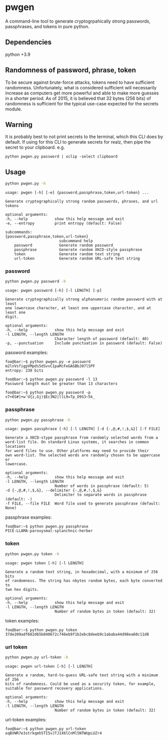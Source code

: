 # pwgen

A command-line tool to generate cryptogrpahically strong passwords, passphrases, 
and tokens in pure python.

## Dependencies

python +3.9

## Randomness of password, phrase, token

To be secure against brute-force attacks, tokens need to have sufficient 
randomness. Unfortunately, what is considered sufficient will necessarily 
increase as computers get more powerful and able to make more guesses in a 
shorter period. As of 2015, it is believed that 32 bytes (256 bits) of 
randomness is sufficient for the typical use-case expected for the secrets 
module.

## Warning

It is probably best to not print secrets to the terminal, which this CLI
does by default. If using for this CLI to generate secrets for realz, then pipe
the secret to your clipboard. e.g.

```console
python pwgen.py password | xclip -select clipboard
```

## Usage

```bash
python pwgen.py -h
```

    usage: pwgen [-h] [-e] {password,passphrase,token,url-token} ...

    Generate cryptographically strong random passwords, phrases, and url tokens

    optional arguments:
    -h, --help            show this help message and exit
    -e, --entropy         print entropy (default: False)

    subcommands:
    {password,passphrase,token,url-token}
                            subcommand help
        password            Generate random password
        passphrase          Generate random XKCD-style passphrase
        token               Generate random text string
        url-token           Generate random URL-safe text string

### password

```bash
python pwgen.py password -h
```

    usage: pwgen password [-h] [-l LENGTH] [-p]

    Generate cryptographically strong alphanumeric random password with at least
    one lowercase character, at least one uppercase character, and at least one 
    digit.

    optional arguments:
    -h, --help            show this help message and exit
    -l LENGTH, --length LENGTH
                          Character length of password (default: 40)
    -p, --punctuation     Include punctuation in password (default: False)

password examples:

```console
foo@bar:~$ python pwgen.py -e password
m2lnVsfigpVMpds5dSvvC1paMcFeGAGBbJ07l5PF
entropy: 238 bits
```

```console
foo@bar:~$ python pwgen.py password -l 13
Password length must be greater than 13 characters
```

```console
foo@bar:~$ python pwgen.py password -p
v7+6S#]+w`U{z,Gj)$Ec3N2|llL9=Tp_O9S3~5k_
```

### passphrase

```bash
python pwgen.py passphrase -h
```

    usage: pwgen passphrase [-h] [-l LENGTH] [-d {-,@,#,!,$,&}] [-f FILE]

    Generate a XKCD-stype passphrase from randomly selected words from a 
    word-list file. On standard Linux systems, it searches in common locations 
    for word files to use. Other platforms may need to provide their
    own word-list. The selected words are randomly chosen to be uppercase or 
    lowercase.

    optional arguments:
    -h, --help            show this help message and exit
    -l LENGTH, --length LENGTH
                          Number of words in passphrase (default: 5)
    -d {-,@,#,!,$,&}, --delimiter {-,@,#,!,$,&}
                          Delimiter to separate words in passphrase (default: -)
    -f FILE, --file FILE  Word file used to generate passphrase (default: None)

passphrase examples:

```console
foo@bar:~$ python pwgen.py passphrase
PICE-LLAMA-paroxysmal-splanchnic-herber
```


### token

```bash
python pwgen.py token -h
```

    usage: pwgen token [-h] [-l LENGTH]

    Generate a random text string, in hexadecimal, with a minimum of 256 bits 
    of randomness. The string has nbytes random bytes, each byte converted to 
    two hex digits.

    optional arguments:
    -h, --help            show this help message and exit
    -l LENGTH, --length LENGTH
                          Number of random bytes in token (default: 32)

token examples:

```console
foo@bar:~$ python pwgen.py token
37de209adf682d65b840672c746eb9f1b2ebc8deeb9c1ababa44d98ea60c11d8
```

### url token

```bash
python pwgen.py url-token -h
```

    usage: pwgen url-token [-h] [-l LENGTH]

    Generate a random, hard-to-guess URL-safe text string with a minimum of 256 
    bits of randomness. Could be used as a security token, for example, 
    suitable for password recovery applications.

    optional arguments:
    -h, --help            show this help message and exit
    -l LENGTH, --length LENGTH
                          Number of random bytes in token (default: 32)

url-token examples:

```console
foo@bar:~$ python pwgen.py url-token
oqBVWR7e3strkqmh5TI5vJTJ1X6lCnMl5NTWUpLUZr4
```